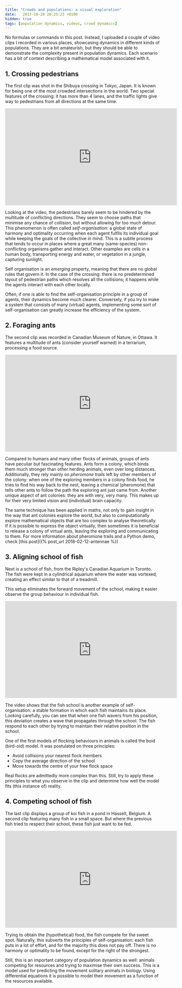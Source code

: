```yaml
---
title: "Crowds and populations: a visual exploration"
date:   2017-10-20 20:25:23 +0100
hidden: true
tags: [population dynamics, videos, crowd dynamics]
---
```


No formulas or commands in this post. Instead, I uploaded a couple of video clips I recorded in various places, showcasing dynamics in different kinds of populations. They are a bit amateurish, but they should be able to demonstrate the complexity present in population dynamics.
Each scenario has a bit of context describing a mathematical model associated with it.

## 1. Crossing pedestrians

The first clip was shot in the Shibuya crossing in Tokyo, Japan. It is known for being one of the most crowded intersections in the world.
Two special features of the crossing: it has more than 4 lanes, and the traffic lights give way to pedestrians from all directions at the same time.

<!--more-->
<iframe width="560" height="315" src="https://www.youtube.com/embed/8QVLkI0EK7g" frameborder="0" allowfullscreen></iframe>

Looking at the video, the pedestrians barely seem to be hindered by the multitude of conflicting directions.
They seem to choose paths that minimise any chance of collision, but without allowing for too much detour. This phenomenon is often called *self-organisation*: a global state of harmony and optimality occurring when each agent fulfils its individual goal while keeping the goals of the collective in mind. This is a subtle process that tends to occur in places where a great many (same-species) non-conflicting organisms gather and interact. Other examples are cells in a human body, transporting energy and water, or vegetation in a jungle, capturing sunlight.

Self organisation is an *emerging* property, meaning that there are no global rules that govern it. In the case of the crossing: there is no predetermined layout of pedestrian paths which resolves all the collisions; it happens while the agents interact with each other locally.

Often, if one is able to find the self-organisation principle in a group of agents, their dynamics become much clearer. Conversely, if you try to make a system that consists of many (virtual) agents, implementing some sort of self-organisation can greatly increase the efficiency of the system.

## 2. Foraging ants

The second clip was recorded in Canadian Museum of Nature, in Ottawa. It features a multitude of ants (consider yourself warned) in a terrarium, processing a food source.

<iframe width="560" height="315" src="https://www.youtube.com/embed/v2DJ35LxyOY" frameborder="0" allowfullscreen></iframe>

Compared to humans and many other flocks of animals, groups of ants have peculiar but fascinating features.
Ants form a colony, which binds them much stronger than other herding animals, even over long distances.
Additionally, they rely mainly on *pheromone trails* left by other members of the colony: when one of the exploring members in a colony finds food, he tries to find his way back to the nest, leaving a chemical (pheromone) that tells other ants to follow the path the exploring ant just came from.
Another unique aspect of ant colonies: they are with very, very many. This makes up for their very limited vision and (individual) brain capacity.

The same technique has been applied in maths, not only to gain insight in the way that ant colonies explore the world, but also to computationally explore mathematical objects that are too complex to analyse theoretically. If it is possible to express the object virtually, then sometimes it is beneficial to release a colony of virtual ants, leaving the exploring and communicating to them.
For more information about pheromone trails and a Python demo, check [this post]({% post_url 2018-02-12-antennae %})

## 3. Aligning school of fish

Next is a school of fish, from the Ripley's Canadian Aquarium in Toronto. The fish were kept in a cylindrical aquarium where the water was vortexed, creating an effect similar to that of a treadmill.

This setup eliminates the forward movement of the school, making it easier observe the group behaviour in individual fish.

<iframe width="560" height="315" src="https://www.youtube.com/embed/l34WP_8SW3E" frameborder="0" allowfullscreen></iframe>

The video shows that the fish school is another example of self-organisation: a stable formation in which each fish maintains its place.
Looking carefully, you can see that when one fish wavers from his position, this deviation creates a wave that propagates through the school.
The fish respond to each other by trying to maintain their relative position in the school.

One of the first models of flocking behaviours in animals is called the boid (bird-oid) model. It was postulated on three principles:

- Avoid collisions your nearest flock members
- Copy the average direction of the school
- Move towards the centre of your free flock space

Real flocks are admittedly more complex than this. Still, try to apply these principles to what you observe in the clip and determine how well the model fits (this instance of) reality.

## 4. Competing school of fish

The last clip displays a group of koi fish in a pond in Hasselt, Belgium. A second clip featuring many fish in a small space. But where the previous fish tried to respect their school, these fish just want to be fed.

<iframe width="560" height="315" src="https://www.youtube.com/embed/cNDg2t9DfYc" frameborder="0" allowfullscreen></iframe>

Trying to obtain the (hypothetical) food, the fish compete for the sweet spot. Naturally, this subverts the principles of self-organisation: each fish puts in a lot of effort, and for the majority this does not pay off. There is no harmony or optimality to be found, except for the right of the strongest.

Still, this is an important category of population dynamics as well: animals competing for resources and trying to maximise their own success. This is a model used for predicting the movement solitary animals in biology. Using differential equations it is possible to model their movement as a function of the resources available.
